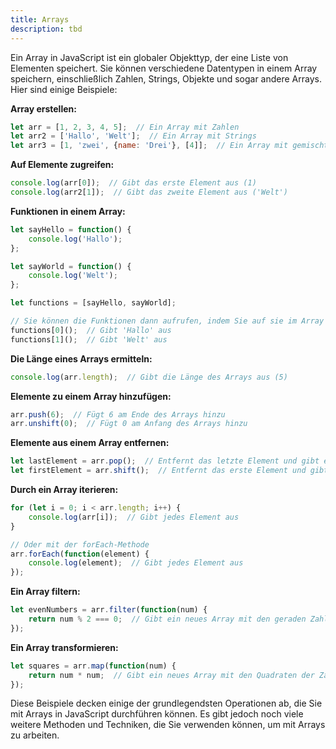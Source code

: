 ```yaml
---
title: Arrays
description: tbd
---
```



Ein Array in JavaScript ist ein globaler Objekttyp, der eine Liste von Elementen speichert. Sie können verschiedene Datentypen in einem Array speichern, einschließlich Zahlen, Strings, Objekte und sogar andere Arrays. Hier sind einige Beispiele:

**Array erstellen:**

```jsx
let arr = [1, 2, 3, 4, 5];  // Ein Array mit Zahlen
let arr2 = ['Hallo', 'Welt'];  // Ein Array mit Strings
let arr3 = [1, 'zwei', {name: 'Drei'}, [4]];  // Ein Array mit gemischten Typen

```

**Auf Elemente zugreifen:**

```jsx
console.log(arr[0]);  // Gibt das erste Element aus (1)
console.log(arr2[1]);  // Gibt das zweite Element aus ('Welt')

```

**Funktionen in einem Array:**

```jsx
let sayHello = function() {
    console.log('Hallo');
};

let sayWorld = function() {
    console.log('Welt');
};

let functions = [sayHello, sayWorld];

// Sie können die Funktionen dann aufrufen, indem Sie auf sie im Array zugreifen
functions[0]();  // Gibt 'Hallo' aus
functions[1]();  // Gibt 'Welt' aus
```

**Die Länge eines Arrays ermitteln:**

```jsx
console.log(arr.length);  // Gibt die Länge des Arrays aus (5)

```

**Elemente zu einem Array hinzufügen:**

```jsx
arr.push(6);  // Fügt 6 am Ende des Arrays hinzu
arr.unshift(0);  // Fügt 0 am Anfang des Arrays hinzu

```

**Elemente aus einem Array entfernen:**

```jsx
let lastElement = arr.pop();  // Entfernt das letzte Element und gibt es zurück
let firstElement = arr.shift();  // Entfernt das erste Element und gibt es zurück

```

**Durch ein Array iterieren:**

```jsx
for (let i = 0; i < arr.length; i++) {
    console.log(arr[i]);  // Gibt jedes Element aus
}

// Oder mit der forEach-Methode
arr.forEach(function(element) {
    console.log(element);  // Gibt jedes Element aus
});

```

**Ein Array filtern:**

```jsx
let evenNumbers = arr.filter(function(num) {
    return num % 2 === 0;  // Gibt ein neues Array mit den geraden Zahlen zurück
});

```

**Ein Array transformieren:**

```jsx
let squares = arr.map(function(num) {
    return num * num;  // Gibt ein neues Array mit den Quadraten der Zahlen zurück
});

```

Diese Beispiele decken einige der grundlegendsten Operationen ab, die Sie mit Arrays in JavaScript durchführen können. Es gibt jedoch noch viele weitere Methoden und Techniken, die Sie verwenden können, um mit Arrays zu arbeiten.

